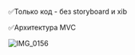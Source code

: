 
✅Только код - без storyboard и xib

✅Архитектура MVC


![IMG_0156](https://user-images.githubusercontent.com/76651795/103371878-9d2cfb80-4ae1-11eb-9aa8-e443cdab8d10.PNG)

